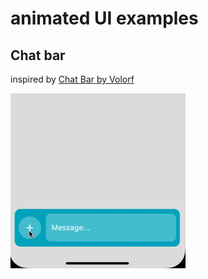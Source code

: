 # animated UI examples

## Chat bar

inspired by [Chat Bar by Volorf](https://t.co/uhZLJ03Z9A)

![chat_bar anim](assets/chat_bar.gif)